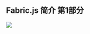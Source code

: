 ## Fabric.js 简介 第1部分
![]([./source/imgs/whyFabric.png](https://github.com/kangax/fabric.js/raw/master/lib/screenshot.png))

